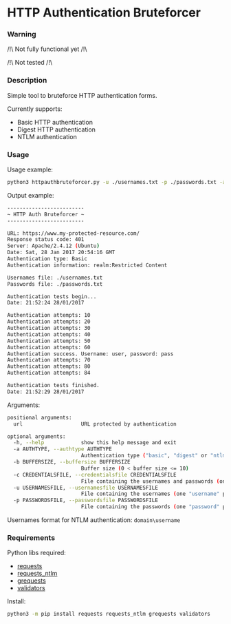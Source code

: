 # HTTP Authentication Bruteforcer

### Warning

/!\ Not fully functional yet /!\

/!\ Not tested /!\


### Description

Simple tool to bruteforce HTTP authentication forms.

Currently supports:
* Basic HTTP authentication
* Digest HTTP authentication
* NTLM authentication


### Usage

Usage example:
```sh
python3 httpauthbruteforcer.py -u ./usernames.txt -p ./passwords.txt -a basic https://www.my-protected-resource.com/
```

Output example:

```sh
-------------------------
~ HTTP Auth Bruteforcer ~
-------------------------

URL: https://www.my-protected-resource.com/
Response status code: 401
Server: Apache/2.4.12 (Ubuntu)
Date: Sat, 28 Jan 2017 20:54:16 GMT
Authentication type: Basic
Authentication information: realm:Restricted Content

Usernames file: ./usernames.txt
Passwords file: ./passwords.txt

Authentication tests begin...
Date: 21:52:24 28/01/2017

Authentication attempts: 10
Authentication attempts: 20
Authentication attempts: 30
Authentication attempts: 40
Authentication attempts: 50
Authentication attempts: 60
Authentication success. Username: user, password: pass
Authentication attempts: 70
Authentication attempts: 80
Authentication attempts: 84

Authentication tests finished.
Date: 21:52:29 28/01/2017
```

Arguments:
```sh
positional arguments:
  url                   URL protected by authentication

optional arguments:
  -h, --help            show this help message and exit
  -a AUTHTYPE, --authtype AUTHTYPE
                        Authentication type ("basic", "digest" or "ntlm")
  -b BUFFERSIZE, --buffersize BUFFERSIZE
                        Buffer size (0 < buffer size <= 10)
  -c CREDENTIALSFILE, --credentialsfile CREDENTIALSFILE
                        File containing the usernames and passwords (one "username:password" per line)
  -u USERNAMESFILE, --usernamesfile USERNAMESFILE
                        File containing the usernames (one "username" per line)
  -p PASSWORDSFILE, --passwordsfile PASSWORDSFILE
                        File containing the passwords (one "password" per line)
```

Usernames format for NTLM authentication: `domain\username`

### Requirements
Python libs required:
* [requests](https://github.com/kennethreitz/requests)
* [requests_ntlm](https://github.com/requests/requests-ntlm)
* [grequests](https://github.com/kennethreitz/grequests)
* [validators](https://github.com/kvesteri/validators)

Install:
```sh
python3 -m pip install requests requests_ntlm grequests validators
```